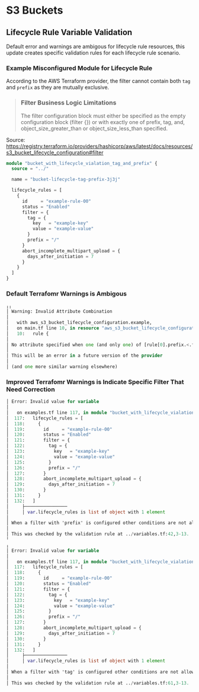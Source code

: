 # S3 Buckets 

## Lifecycle Rule Variable Validation

Default error and warnings are ambigous for lifecycle rule resources, this update creates specific validation rules for each lifecycle rule scenario.

### Example Misconfigured Module for Lifecycle Rule
According to the AWS Terraform provider, the filter cannot contain both `tag` and `prefix` as they are mutually exclusive.

> ### Filter Business Logic Limitations
> The filter configuration block must either be specified as the empty configuration block (filter {}) or with exactly one of prefix, tag, and, object_size_greater_than or object_size_less_than specified.

Source: https://registry.terraform.io/providers/hashicorp/aws/latest/docs/resources/s3_bucket_lifecycle_configuration#filter
```terraform
module "bucket_with_lifecycle_vialation_tag_and_prefix" {
  source = "../"

  name = "bucket-lifecycle-tag-prefix-3j3j"

  lifecycle_rules = [
    {
      id     = "example-rule-00"
      status = "Enabled"
      filter = {
        tag = {
          key   = "example-key"
          value = "example-value"
        }
        prefix = "/"
      }
      abort_incomplete_multipart_upload = {
        days_after_initiation = 7
      }
    }
  ]
}
```

### Default Terrafomr Warnings is Ambigous
```terraform
╷╷
│ Warning: Invalid Attribute Combination
│
│   with aws_s3_bucket_lifecycle_configuration.example,
│   on main.tf line 10, in resource "aws_s3_bucket_lifecycle_configuration" "example":
│   10:   rule {
│
│ No attribute specified when one (and only one) of [rule[0].prefix.<.filter] is required
│
│ This will be an error in a future version of the provider
│
│ (and one more similar warning elsewhere)
```
### Improved Terrafomr Warnings is Indicate Specific Filter That Need Correction

```terraform
│ Error: Invalid value for variable
│
│   on examples.tf line 117, in module "bucket_with_lifecycle_vialation_tag_and_prefix":
│  117:   lifecycle_rules = [
│  118:     {
│  119:       id     = "example-rule-00"
│  120:       status = "Enabled"
│  121:       filter = {
│  122:         tag = {
│  123:           key   = "example-key"
│  124:           value = "example-value"
│  125:         }
│  126:         prefix = "/"
│  127:       }
│  128:       abort_incomplete_multipart_upload = {
│  129:         days_after_initiation = 7
│  130:       }
│  131:     }
│  132:   ]
│     ├────────────────
│     │ var.lifecycle_rules is list of object with 1 element
│
│ When a filter with 'prefix' is configured other conditions are not allowed, i.e.: 'tag', 'object_size_greater_than', 'object_size_less_than', or 'and' cannot also be specified.
│
│ This was checked by the validation rule at ../variables.tf:42,3-13.
╵
╷
│ Error: Invalid value for variable
│
│   on examples.tf line 117, in module "bucket_with_lifecycle_vialation_tag_and_prefix":
│  117:   lifecycle_rules = [
│  118:     {
│  119:       id     = "example-rule-00"
│  120:       status = "Enabled"
│  121:       filter = {
│  122:         tag = {
│  123:           key   = "example-key"
│  124:           value = "example-value"
│  125:         }
│  126:         prefix = "/"
│  127:       }
│  128:       abort_incomplete_multipart_upload = {
│  129:         days_after_initiation = 7
│  130:       }
│  131:     }
│  132:   ]
│     ├────────────────
│     │ var.lifecycle_rules is list of object with 1 element
│
│ When a filter with 'tag' is configured other conditions are not allowed, i.e.: 'prefix', 'object_size_greater_than', 'object_size_less_than', or 'and' cannot also be specified.
│
│ This was checked by the validation rule at ../variables.tf:61,3-13.
```